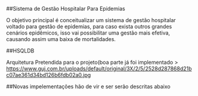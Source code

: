 ##Sistema de Gestão Hospitalar Para Epidemias

O objetivo principal é conceitualizar um sistema de gestão hospitalar voltado para gestão de epidemias, para caso exista outros grandes cenários epidêmicos, isso vai possibilitar uma gestão mais efetiva, causando assim uma baixa de mortalidades.

##HSQLDB

Arquitetura Pretendida para o projeto(boa parte já foi implementado > https://www.guj.com.br/uploads/default/original/3X/2/5/2528d287868d21bc07ae361d34bd126b6fdb02a0.jpg

##Novas impelementações hão de vir e ser serão descritas abaixo
